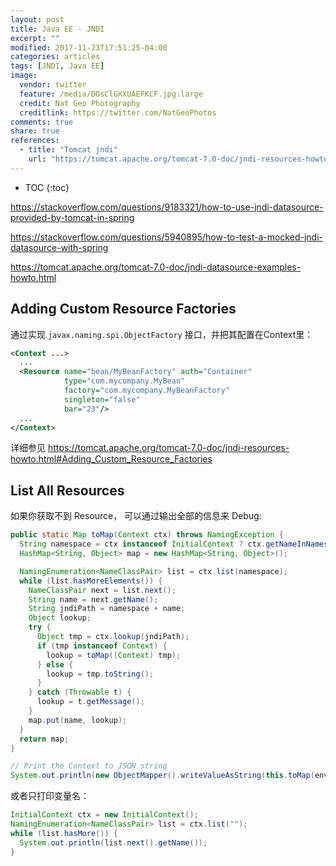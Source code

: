 ```yaml
---
layout: post
title: Java EE - JNDI
excerpt: ""
modified: 2017-11-23T17:51:25-04:00
categories: articles
tags: [JNDI, Java EE]
image:
  vendor: twitter
  feature: /media/DOsClGXXUAEFKCF.jpg:large
  credit: Nat Geo Photography‏
  creditlink: https://twitter.com/NatGeoPhotos
comments: true
share: true
references:
  - title: "Tomcat jndi"
    url: "https://tomcat.apache.org/tomcat-7.0-doc/jndi-resources-howto.html"
---
```


* TOC
{:toc}

https://stackoverflow.com/questions/9183321/how-to-use-jndi-datasource-provided-by-tomcat-in-spring

https://stackoverflow.com/questions/5940895/how-to-test-a-mocked-jndi-datasource-with-spring

https://tomcat.apache.org/tomcat-7.0-doc/jndi-datasource-examples-howto.html

## Adding Custom Resource Factories

通过实现 `javax.naming.spi.ObjectFactory` 接口，并把其配置在Context里：

```xml
<Context ...>
  ...
  <Resource name="bean/MyBeanFactory" auth="Container"
            type="com.mycompany.MyBean"
            factory="com.mycompany.MyBeanFactory"
            singleton="false"
            bar="23"/>
  ...
</Context>
```

详细参见 https://tomcat.apache.org/tomcat-7.0-doc/jndi-resources-howto.html#Adding_Custom_Resource_Factories

## List All Resources

如果你获取不到 Resource， 可以通过输出全部的信息来 Debug:

```java
public static Map toMap(Context ctx) throws NamingException {
  String namespace = ctx instanceof InitialContext ? ctx.getNameInNamespace() : "";
  HashMap<String, Object> map = new HashMap<String, Object>();

  NamingEnumeration<NameClassPair> list = ctx.list(namespace);
  while (list.hasMoreElements()) {
    NameClassPair next = list.next();
    String name = next.getName();
    String jndiPath = namespace + name;
    Object lookup;
    try {
      Object tmp = ctx.lookup(jndiPath);
      if (tmp instanceof Context) {
        lookup = toMap((Context) tmp);
      } else {
        lookup = tmp.toString();
      }
    } catch (Throwable t) {
      lookup = t.getMessage();
    }
    map.put(name, lookup);
  }
  return map;
}

// Print the Context to JSON string
System.out.println(new ObjectMapper().writeValueAsString(this.toMap(envCtx)));
```

或者只打印变量名：

```java
InitialContext ctx = new InitialContext();
NamingEnumeration<NameClassPair> list = ctx.list("");
while (list.hasMore()) {
  System.out.println(list.next().getName());
}
```
